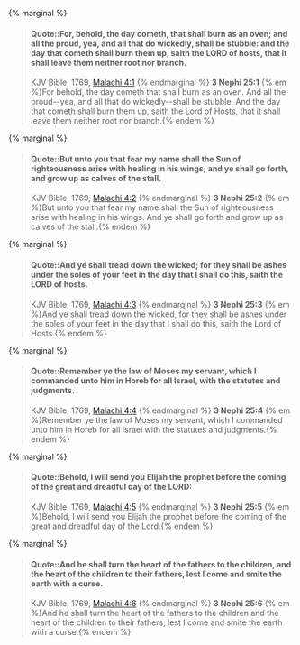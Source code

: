 {% marginal %}
> #### Quote::For, behold, the day cometh, that shall burn as an oven; and all the proud, yea, and all that do wickedly, shall be stubble: and the day that cometh shall burn them up, saith the LORD of hosts, that it shall leave them neither root nor branch.
> KJV Bible, 1769, [Malachi 4:1](http://www.kingjamesbibleonline.org/Malachi-Chapter-4/)
{% endmarginal %}
**3 Nephi 25:1** {% em %}For behold, the day cometh that shall burn as an oven. And all the proud--yea, and all that do wickedly--shall be stubble. And the day that cometh shall burn them up, saith the Lord of Hosts, that it shall leave them neither root nor branch.{% endem %}

{% marginal %}
> #### Quote::But unto you that fear my name shall the Sun of righteousness arise with healing in his wings; and ye shall go forth, and grow up as calves of the stall.
> KJV Bible, 1769, [Malachi 4:2](http://www.kingjamesbibleonline.org/Malachi-Chapter-4/)
{% endmarginal %}
**3 Nephi 25:2** {% em %}But unto you that fear my name shall the Sun of righteousness arise with healing in his wings. And ye shall go forth and grow up as calves of the stall.{% endem %}

{% marginal %}
> #### Quote::And ye shall tread down the wicked; for they shall be ashes under the soles of your feet in the day that I shall do this, saith the LORD of hosts.
> KJV Bible, 1769, [Malachi 4:3](http://www.kingjamesbibleonline.org/Malachi-Chapter-4/)
{% endmarginal %}
**3 Nephi 25:3** {% em %}And ye shall tread down the wicked, for they shall be ashes under the soles of your feet in the day that I shall do this, saith the Lord of Hosts.{% endem %}

{% marginal %}
> #### Quote::Remember ye the law of Moses my servant, which I commanded unto him in Horeb for all Israel, with the statutes and judgments.
> KJV Bible, 1769, [Malachi 4:4](http://www.kingjamesbibleonline.org/Malachi-Chapter-4/)
{% endmarginal %}
**3 Nephi 25:4** {% em %}Remember ye the law of Moses my servant, which I commanded unto him in Horeb for all Israel with the statutes and judgments.{% endem %}

{% marginal %}
> #### Quote::Behold, I will send you Elijah the prophet before the coming of the great and dreadful day of the LORD:
> KJV Bible, 1769, [Malachi 4:5](http://www.kingjamesbibleonline.org/Malachi-Chapter-4/)
{% endmarginal %}
**3 Nephi 25:5** {% em %}Behold, I will send you Elijah the prophet before the coming of the great and dreadful day of the Lord.{% endem %}

{% marginal %}
> #### Quote::And he shall turn the heart of the fathers to the children, and the heart of the children to their fathers, lest I come and smite the earth with a curse.
> KJV Bible, 1769, [Malachi 4:6](http://www.kingjamesbibleonline.org/Malachi-Chapter-4/)
{% endmarginal %}
**3 Nephi 25:6** {% em %}And he shall turn the heart of the fathers to the children and the heart of the children to their fathers, lest I come and smite the earth with a curse.{% endem %}

